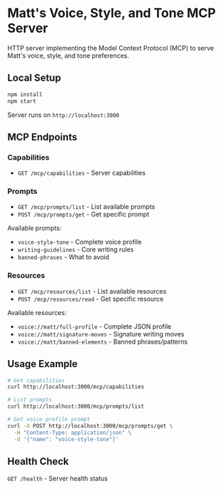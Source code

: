 # Matt's Voice, Style, and Tone MCP Server

HTTP server implementing the Model Context Protocol (MCP) to serve Matt's voice, style, and tone preferences.

## Local Setup

```bash
npm install
npm start
```

Server runs on `http://localhost:3000`

## MCP Endpoints

### Capabilities
- `GET /mcp/capabilities` - Server capabilities

### Prompts
- `GET /mcp/prompts/list` - List available prompts
- `POST /mcp/prompts/get` - Get specific prompt

Available prompts:
- `voice-style-tone` - Complete voice profile
- `writing-guidelines` - Core writing rules
- `banned-phrases` - What to avoid

### Resources
- `GET /mcp/resources/list` - List available resources
- `POST /mcp/resources/read` - Get specific resource

Available resources:
- `voice://matt/full-profile` - Complete JSON profile
- `voice://matt/signature-moves` - Signature writing moves
- `voice://matt/banned-elements` - Banned phrases/patterns

## Usage Example

```bash
# Get capabilities
curl http://localhost:3000/mcp/capabilities

# List prompts
curl http://localhost:3000/mcp/prompts/list

# Get voice profile prompt
curl -X POST http://localhost:3000/mcp/prompts/get \
  -H "Content-Type: application/json" \
  -d '{"name": "voice-style-tone"}'
```

## Health Check

`GET /health` - Server health status 